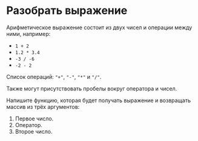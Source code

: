 # Разобрать выражение

Арифметическое выражение состоит из двух чисел и операции между ними, например:

- `1 + 2`
- `1.2 * 3.4`
- `-3 / -6`
- `-2 - 2`

Список операций: `"+"`, `"-"`, `"*"` и `"/"`.

Также могут присутствовать пробелы вокруг оператора и чисел.

Напишите функцию, которая будет получать выражение и возвращать массив из трёх аргументов:

1. Первое число.
2. Оператор.
3. Второе число.

